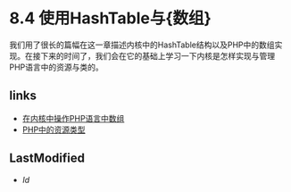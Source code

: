 # 8.4 使用HashTable与{数组} 



我们用了很长的篇幅在这一章描述内核中的HashTable结构以及PHP中的数组实现。在接下来的时间了，我们会在它的基础上学习一下内核是怎样实现与管理PHP语言中的资源与类的。


## links
   * [在内核中操作PHP语言中数组](<8.3.md>)
   * [PHP中的资源类型](<9.md>)

## LastModified 
   * $Id$
